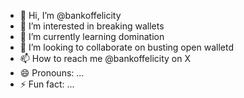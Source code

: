 - 👋 Hi, I’m @bankoffelicity
- 👀 I’m interested in breaking wallets
- 🌱 I’m currently learning domination
- 💞️ I’m looking to collaborate on busting open walletd 
- 📫 How to reach me @bankoffelicity on X
- 😄 Pronouns: ...
- ⚡ Fun fact: ...

<!---
bankoffelicity/bankoffelicity is a ✨ special ✨ repository because its `README.md` (this file) appears on your GitHub profile.
You can click the Preview link to take a look at your changes.
--->
